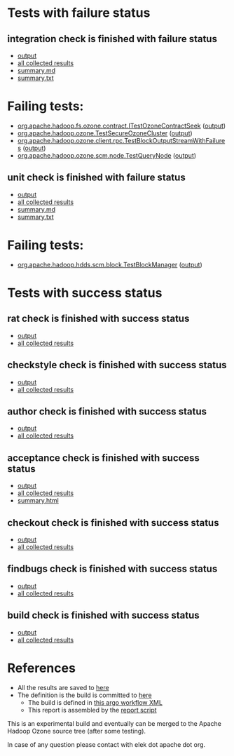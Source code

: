 # Tests with failure status

## integration check is finished with failure status

   * [output](https://raw.githubusercontent.com/elek/ozone-ci/master/pr/pr-hdds-2087-j7wfl/integration/output.log)
   * [all collected results](https://github.com/elek/ozone-ci/tree/master/pr/pr-hdds-2087-j7wfl/integration)
   * [summary.md](https://github.com/elek/ozone-ci/tree/master/pr/pr-hdds-2087-j7wfl/integration/summary.md)
   * [summary.txt](https://github.com/elek/ozone-ci/tree/master/pr/pr-hdds-2087-j7wfl/integration/summary.txt)

# Failing tests: 

 * [org.apache.hadoop.fs.ozone.contract.ITestOzoneContractSeek](hadoop-ozone/ozonefs/org.apache.hadoop.fs.ozone.contract.ITestOzoneContractSeek.txt) ([output](hadoop-ozone/ozonefs/org.apache.hadoop.fs.ozone.contract.ITestOzoneContractSeek-output.txt/))
 * [org.apache.hadoop.ozone.TestSecureOzoneCluster](hadoop-ozone/integration-test/org.apache.hadoop.ozone.TestSecureOzoneCluster.txt) ([output](hadoop-ozone/integration-test/org.apache.hadoop.ozone.TestSecureOzoneCluster-output.txt/))
 * [org.apache.hadoop.ozone.client.rpc.TestBlockOutputStreamWithFailures](hadoop-ozone/integration-test/org.apache.hadoop.ozone.client.rpc.TestBlockOutputStreamWithFailures.txt) ([output](hadoop-ozone/integration-test/org.apache.hadoop.ozone.client.rpc.TestBlockOutputStreamWithFailures-output.txt/))
 * [org.apache.hadoop.ozone.scm.node.TestQueryNode](hadoop-ozone/integration-test/org.apache.hadoop.ozone.scm.node.TestQueryNode.txt) ([output](hadoop-ozone/integration-test/org.apache.hadoop.ozone.scm.node.TestQueryNode-output.txt/))

## unit check is finished with failure status

   * [output](https://raw.githubusercontent.com/elek/ozone-ci/master/pr/pr-hdds-2087-j7wfl/unit/output.log)
   * [all collected results](https://github.com/elek/ozone-ci/tree/master/pr/pr-hdds-2087-j7wfl/unit)
   * [summary.md](https://github.com/elek/ozone-ci/tree/master/pr/pr-hdds-2087-j7wfl/unit/summary.md)
   * [summary.txt](https://github.com/elek/ozone-ci/tree/master/pr/pr-hdds-2087-j7wfl/unit/summary.txt)

# Failing tests: 

 * [org.apache.hadoop.hdds.scm.block.TestBlockManager](hadoop-hdds/server-scm/org.apache.hadoop.hdds.scm.block.TestBlockManager.txt) ([output](hadoop-hdds/server-scm/org.apache.hadoop.hdds.scm.block.TestBlockManager-output.txt/))


# Tests with success status

## rat check is finished with success status

   * [output](https://raw.githubusercontent.com/elek/ozone-ci/master/pr/pr-hdds-2087-j7wfl/rat/output.log)
   * [all collected results](https://github.com/elek/ozone-ci/tree/master/pr/pr-hdds-2087-j7wfl/rat)


## checkstyle check is finished with success status

   * [output](https://raw.githubusercontent.com/elek/ozone-ci/master/pr/pr-hdds-2087-j7wfl/checkstyle/output.log)
   * [all collected results](https://github.com/elek/ozone-ci/tree/master/pr/pr-hdds-2087-j7wfl/checkstyle)


## author check is finished with success status

   * [output](https://raw.githubusercontent.com/elek/ozone-ci/master/pr/pr-hdds-2087-j7wfl/author/output.log)
   * [all collected results](https://github.com/elek/ozone-ci/tree/master/pr/pr-hdds-2087-j7wfl/author)


## acceptance check is finished with success status

   * [output](https://raw.githubusercontent.com/elek/ozone-ci/master/pr/pr-hdds-2087-j7wfl/acceptance/output.log)
   * [all collected results](https://github.com/elek/ozone-ci/tree/master/pr/pr-hdds-2087-j7wfl/acceptance)
   * [summary.html](https://elek.github.io/ozone-ci/pr/pr-hdds-2087-j7wfl/acceptance/summary.html)


## checkout check is finished with success status

   * [output](https://raw.githubusercontent.com/elek/ozone-ci/master/pr/pr-hdds-2087-j7wfl/checkout/output.log)
   * [all collected results](https://github.com/elek/ozone-ci/tree/master/pr/pr-hdds-2087-j7wfl/checkout)


## findbugs check is finished with success status

   * [output](https://raw.githubusercontent.com/elek/ozone-ci/master/pr/pr-hdds-2087-j7wfl/findbugs/output.log)
   * [all collected results](https://github.com/elek/ozone-ci/tree/master/pr/pr-hdds-2087-j7wfl/findbugs)


## build check is finished with success status

   * [output](https://raw.githubusercontent.com/elek/ozone-ci/master/pr/pr-hdds-2087-j7wfl/build/output.log)
   * [all collected results](https://github.com/elek/ozone-ci/tree/master/pr/pr-hdds-2087-j7wfl/build)




# References

 * All the results are saved to [here](https://github.com/elek/ozone-ci/tree/master/pr/pr-hdds-2087-j7wfl/)
 * The definition is the build is committed to [here](https://github.com/elek/argo-ozone)
    * The build is defined in [this argo workflow XML](https://github.com/elek/argo-ozone/blob/master/ozone-build.yaml)
    * This report is assembled by the [report script](https://github.com/elek/argo-ozone/blob/master/scripts/report.sh)

This is an experimental build and eventually can be merged to the Apache Hadoop Ozone source tree (after some testing).

In case of any question please contact with elek dot apache dot org.
